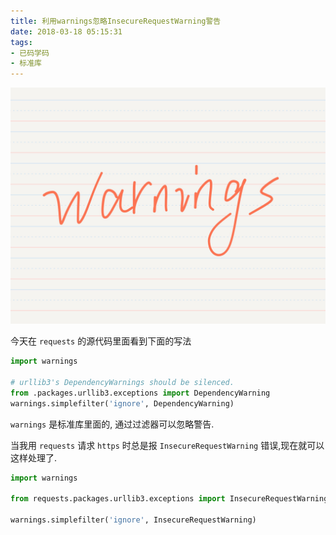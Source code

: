 ```yaml
---
title: 利用warnings忽略InsecureRequestWarning警告
date: 2018-03-18 05:15:31
tags:
- 已码学码
- 标准库
---
```

![warnings](/assert/2018-03-19.png)    

今天在 `requests` 的源代码里面看到下面的写法    
```python
import warnings

# urllib3's DependencyWarnings should be silenced.
from .packages.urllib3.exceptions import DependencyWarning
warnings.simplefilter('ignore', DependencyWarning)
```

`warnings` 是标准库里面的, 通过过滤器可以忽略警告.    

当我用 `requests` 请求 `https` 时总是报 `InsecureRequestWarning` 错误,现在就可以这样处理了.

```python
import warnings

from requests.packages.urllib3.exceptions import InsecureRequestWarning

warnings.simplefilter('ignore', InsecureRequestWarning)
```